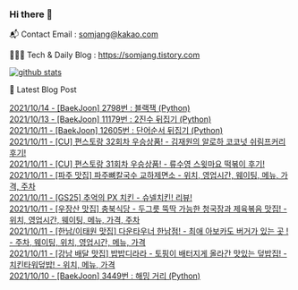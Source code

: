 ### Hi there 👋

📬  Contact Email : somjang@kakao.com

👨🏻‍💻  Tech & Daily Blog : https://somjang.tistory.com

[![github stats](https://github-readme-stats.vercel.app/api?username=SOMJANG&show_icons=true&hide_border=False)](https://somjang.tistory.com)

🤩 Latest Blog Post

[2021/10/14 - [BaekJoon] 2798번 : 블랙잭 (Python)](https://somjang.tistory.com/entry/BaekJoon-2798%EB%B2%88-%EB%B8%94%EB%9E%99%EC%9E%AD-Python) <br>
[2021/10/13 - [BaekJoon] 11179번 : 2진수 뒤집기 (Python)](https://somjang.tistory.com/entry/BaekJoon-11179%EB%B2%88-2%EC%A7%84%EC%88%98-%EB%92%A4%EC%A7%91%EA%B8%B0-Python) <br>
[2021/10/11 - [BaekJoon] 12605번 : 단어순서 뒤집기 (Python)](https://somjang.tistory.com/entry/BaekJoon-12605%EB%B2%88-%EB%8B%A8%EC%96%B4%EC%88%9C%EC%84%9C-%EB%92%A4%EC%A7%91%EA%B8%B0-Python) <br>
[2021/10/11 - [CU] 편스토랑 32회차 우승상품! - 김재원의 알로하 코코넛 쉬림프커리 후기!](https://somjang.tistory.com/entry/CU-%ED%8E%B8%EC%8A%A4%ED%86%A0%EB%9E%91-32%ED%9A%8C%EC%B0%A8-%EC%9A%B0%EC%8A%B9%EC%83%81%ED%92%88-%EA%B9%80%EC%9E%AC%EC%9B%90%EC%9D%98-%EC%95%8C%EB%A1%9C%ED%95%98-%EC%BD%94%EC%BD%94%EB%84%9B-%EC%89%AC%EB%A6%BC%ED%94%84%EC%BB%A4%EB%A6%AC-%ED%9B%84%EA%B8%B0) <br>
[2021/10/11 - [CU] 편스토랑 31회차 우승상품! - 류수영 스윗마요 떡볶이 후기!](https://somjang.tistory.com/entry/CU-%ED%8E%B8%EC%8A%A4%ED%86%A0%EB%9E%91-31%ED%9A%8C%EC%B0%A8-%EC%9A%B0%EC%8A%B9%EC%83%81%ED%92%88-%EB%A5%98%EC%88%98%EC%98%81-%EC%8A%A4%EC%9C%97%EB%A7%88%EC%9A%94-%EB%96%A1%EB%B3%B6%EC%9D%B4-%ED%9B%84%EA%B8%B0) <br>
[2021/10/11 - [파주 맛집] 파주뼈칼국수 교하제면소 - 위치, 영업시간, 웨이팅, 메뉴, 가격, 주차](https://somjang.tistory.com/entry/%ED%8C%8C%EC%A3%BC-%EB%A7%9B%EC%A7%91-%ED%8C%8C%EC%A3%BC%EB%BC%88%EC%B9%BC%EA%B5%AD%EC%88%98-%EA%B5%90%ED%95%98%EC%A0%9C%EB%A9%B4%EC%86%8C-%EC%9C%84%EC%B9%98-%EC%98%81%EC%97%85%EC%8B%9C%EA%B0%84-%EC%9B%A8%EC%9D%B4%ED%8C%85-%EB%A9%94%EB%89%B4-%EA%B0%80%EA%B2%A9-%EC%A3%BC%EC%B0%A8) <br>
[2021/10/11 - [GS25] 추억의 PX 치킨 - 슈넬치킨! 리뷰!](https://somjang.tistory.com/entry/GS25-%EC%B6%94%EC%96%B5%EC%9D%98-PX-%EC%B9%98%ED%82%A8-%EC%8A%88%EB%84%AC%EC%B9%98%ED%82%A8-%EB%A6%AC%EB%B7%B0) <br>
[2021/10/11 - [우장산 맛집] 충북식당 - 두그릇 뚝딱 가능한 청국장과 제육볶음 맛집! - 위치, 영업시간, 웨이팅, 메뉴, 가격, 주차](https://somjang.tistory.com/entry/%EC%9A%B0%EC%9E%A5%EC%82%B0-%EB%A7%9B%EC%A7%91-%EC%B6%A9%EB%B6%81%EC%8B%9D%EB%8B%B9-%EB%91%90%EA%B7%B8%EB%A6%87-%EB%9A%9D%EB%94%B1-%EA%B0%80%EB%8A%A5%ED%95%9C-%EC%B2%AD%EA%B5%AD%EC%9E%A5%EA%B3%BC-%EC%A0%9C%EC%9C%A1%EB%B3%B6%EC%9D%8C-%EB%A7%9B%EC%A7%91-%EC%9C%84%EC%B9%98-%EB%A9%94%EB%89%B4-%EA%B0%80%EA%B2%A9-%EC%A3%BC%EC%B0%A8) <br>
[2021/10/11 - [한남/이태원 맛집] 다운타우너 한남점! - 최애 아보카도 버거가 있는 곳 ! - 주차, 웨이팅, 위치, 영업시간, 메뉴, 가격](https://somjang.tistory.com/entry/%ED%95%9C%EB%82%A8%EC%9D%B4%ED%83%9C%EC%9B%90-%EB%A7%9B%EC%A7%91-%EB%8B%A4%EC%9A%B4%ED%83%80%EC%9A%B0%EB%84%88-%ED%95%9C%EB%82%A8%EC%A0%90-%EC%B5%9C%EC%95%A0-%EC%95%84%EB%B3%B4%EC%B9%B4%EB%8F%84-%EB%B2%84%EA%B1%B0%EA%B0%80-%EC%9E%88%EB%8A%94-%EA%B3%B3-%EC%A3%BC%EC%B0%A8-%EC%9B%A8%EC%9D%B4%ED%8C%85-%EC%9C%84%EC%B9%98-%EC%98%81%EC%97%85%EC%8B%9C%EA%B0%84-%EB%A9%94%EB%89%B4-%EA%B0%80%EA%B2%A9) <br>
[2021/10/11 - [강남 배달 맛집] 밥밥디라라 - 토핑이 배터지게 올라간 맛있는 덮밥집! - 치킨타워덮밥! - 위치, 메뉴, 가격](https://somjang.tistory.com/entry/%EA%B0%95%EB%82%A8-%EB%B0%B0%EB%8B%AC-%EB%A7%9B%EC%A7%91-%EB%B0%A5%EB%B0%A5%EB%94%94%EB%9D%BC%EB%9D%BC-%ED%86%A0%ED%95%91%EC%9D%B4-%EB%B0%B0%ED%84%B0%EC%A7%80%EA%B2%8C-%EC%98%AC%EB%9D%BC%EA%B0%84-%EB%A7%9B%EC%9E%88%EB%8A%94-%EB%8D%AE%EB%B0%A5%EC%A7%91-%EC%B9%98%ED%82%A8%ED%83%80%EC%9B%8C%EB%8D%AE%EB%B0%A5-%EC%9C%84%EC%B9%98-%EB%A9%94%EB%89%B4-%EA%B0%80%EA%B2%A9) <br>
[2021/10/10 - [BaekJoon] 3449번 : 해밍 거리 (Python)](https://somjang.tistory.com/entry/BaekJoon-3449%EB%B2%88-%ED%95%B4%EB%B0%8D-%EA%B1%B0%EB%A6%AC-Python) <br>
